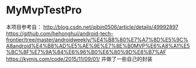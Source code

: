 # MyMvpTestPro
本项目参考自：
http://blog.csdn.net/qibin0506/article/details/49992897
https://github.com/hehonghui/android-tech-frontier/tree/master/androidweekly/%E4%B8%80%E7%A7%8D%E5%9C%A8android%E4%B8%AD%E5%AE%9E%E7%8E%B0MVP%E6%A8%A1%E5%BC%8F%E7%9A%84%E6%96%B0%E6%80%9D%E8%B7%AF
https://kymjs.com/code/2015/11/09/01/
并做了一些自己的封装              
